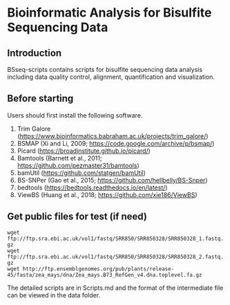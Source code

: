 # Bioinformatic Analysis for Bisulfite Sequencing Data

## Introduction
BSseq-scripts contains scripts for bisulfite sequencing data analysis including data quality control, alignment, quantification and visualization.

## Before starting
Users should first install the following software.

1.	Trim Galore (https://www.bioinformatics.babraham.ac.uk/projects/trim_galore/) 
2.	BSMAP (Xi and Li, 2009; https://code.google.com/archive/p/bsmap/)
3.	Picard (https://broadinstitute.github.io/picard/)
4.	Bamtools (Barnett et al., 2011; https://github.com/pezmaster31/bamtools)
5.	bamUtil (https://github.com/statgen/bamUtil)
6.	BS-SNPer (Gao et al., 2015; https://github.com/hellbelly/BS-Snper)
7.	bedtools (https://bedtools.readthedocs.io/en/latest/)
8.	ViewBS (Huang et al., 2018; https://github.com/xie186/ViewBS)

## Get public files for test (if need)
`wget ftp://ftp.sra.ebi.ac.uk/vol1/fastq/SRR850/SRR850328/SRR850328_1.fastq.gz`  
`wget ftp://ftp.sra.ebi.ac.uk/vol1/fastq/SRR850/SRR850328/SRR850328_2.fastq.gz`  
`wget http://ftp.ensemblgenomes.org/pub/plants/release-45/fasta/zea_mays/dna/Zea_mays.B73_RefGen_v4.dna.toplevel.fa.gz`

The detailed scripts are in Scripts.md and the format of the intermediate file can be viewed in the data folder.
